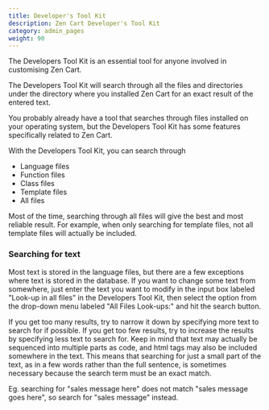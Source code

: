 ```yaml
---
title: Developer's Tool Kit 
description: Zen Cart Developer's Tool Kit 
category: admin_pages
weight: 90
---
```


The Developers Tool Kit is an essential tool for anyone involved in customising Zen Cart.


The Developers Tool Kit will search through all the files and directories under the directory where you installed Zen Cart for an exact result of the entered text.


You probably already have a tool that searches through files installed on your operating system, but the Developers Tool Kit has some features specifically related to Zen Cart.


With the Developers Tool Kit, you can search through

- Language files
- Function files
- Class files
- Template files
- All files

Most of the time, searching through all files will give the best and most reliable result. For example, when only searching for template files, not all template files will actually be included.


### Searching for text
Most text is stored in the language files, but there are a few exceptions where text is stored in the database. If you want to change some text from somewhere, just enter the text you want to modify in the input box labeled "Look-up in all files" in the Developers Tool Kit, then select the option from the drop-down menu labeled "All Files Look-ups:" and hit the search button.

If you get too many results, try to narrow it down by specifying more text to search for if possible. If you get too few results, try to increase the results by specifying less text to search for. Keep in mind that text may actually be sequenced into multiple parts as code, and html tags may also be included somewhere in the text. This means that searching for just a small part of the text, as in a few words rather than the full sentence, is sometimes necessary because the search term must be an exact match.


Eg. searching for "sales message here" does not match "sales message goes here", so search for "sales message" instead.


